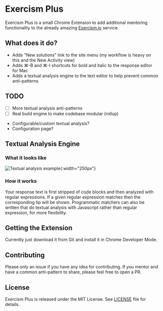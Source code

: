 # Exercism Plus

Exercism Plus is a small Chrome Extension to add additional mentoring functionality to the
already amazing [Exercism.io](https://exercism.io/) service.

## What does it do?

- Adds "New solutions" link to the site menu (my workflow is heavy on this and the New Activity view)
- Adds &#8984;-B and &#8984;-I shortcuts for bold and italic to the response editor for Mac
- Adds a textual analysis engine to the text editor to help prevent common anti-patterns

## TODO

- [ ] More textual analysis anti-patterns
- [ ] Real build engine to make codebase modular (rollup)
- Configurable/custom textual analysis?
- Configuration page?

## Textual Analysis Engine

### What it looks like

![Textual analysis example](https://raw.githubusercontent.com/yyyc514/exercism_plus/master/sample/snap.png){:width="250px"}

### How it works

Your response text is first stripped of code blocks and then analyzed with regular
expressions. If a given regular expression matches then the corresponding tip
will be shown. Programmatic matchers can also be written that do textual analysis with
Javascript rather than regular expression, for more flexibility.

## Getting the Extension

Currently just download it from Git and install it in Chrome Developer Mode.

## Contributing

Please only an issue if you have any idea for contributing.  If you mentor and have a common
anti-pattern to share, please feel free to open a PR.

## License

Exercism Plus is released under the MIT License. See [LICENSE](https://github.com/yyyc514/exercism_plus/blob/master/LICENSE) file for details.